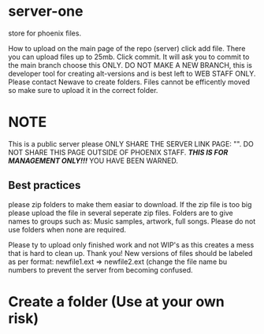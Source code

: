 # server-one

store for phoenix files.

How to upload on the main page of the repo (server) click add file. There you can upload files up to 25mb. Click commit. It will ask you to commit to the main branch choose this ONLY. DO NOT MAKE A NEW BRANCH, this is developer tool for creating alt-versions and is best left to WEB STAFF ONLY. Please contact Newave to create folders. Files cannot be efficently moved so make sure to upload it in the correct folder. 

# NOTE

This is a public server please ONLY SHARE THE SERVER LINK PAGE: "". DO NOT SHARE THIS PAGE OUTSIDE OF PHOENIX STAFF. ***THIS IS FOR MANAGEMENT ONLY!!!*** YOU HAVE BEEN WARNED.

## Best practices 

please zip folders to make them easiar to download. If the zip file is too big please upload the file in several seperate zip files. Folders are to give names to groups such as: Music samples, artwork, full songs. Please do not use folders when none are required.

Please ty to upload only finished work and not WIP's as this creates a mess that is hard to clean up. Thank you!
New versions of files should be labeled as per format: newfile1.ext => newfile2.ext (change the file name bu numbers to prevent the server from becoming confused.

# Create a folder (Use at your own risk)

